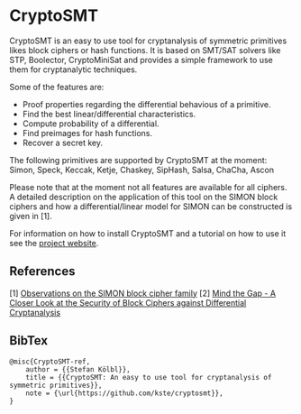 CryptoSMT
=========

CryptoSMT is an easy to use tool for cryptanalysis of symmetric primitives likes 
block ciphers or hash functions. It is based on SMT/SAT solvers like STP, Boolector, 
CryptoMiniSat and provides a simple framework to use them for cryptanalytic techniques.

Some of the features are:
* Proof properties regarding the differential behavious of a primitive.
* Find the best linear/differential characteristics.
* Compute probability of a differential.
* Find preimages for hash functions.
* Recover a secret key.

The following primitives are supported by CryptoSMT at the moment: Simon, Speck, Keccak,
Ketje, Chaskey, SipHash, Salsa, ChaCha, Ascon

Please note that at the moment not all features are available for all ciphers. A
detailed description on the application of this tool on the SIMON block ciphers and
how a differential/linear model for SIMON can be constructed is given in [1].

For information on how to install CryptoSMT and a tutorial on how to use it see 
the [project website](https://kste.dk/cryptosmt.html).

References
----------

[1] [Observations on the SIMON block cipher family](http://eprint.iacr.org/2015/145)
[2] [Mind the Gap - A Closer Look at the Security of Block Ciphers against Differential Cryptanalysis](https://eprint.iacr.org/2018/689)

BibTex
----------
```
@misc{CryptoSMT-ref,
    author = {{Stefan Kölbl}},
    title = {{CryptoSMT: An easy to use tool for cryptanalysis of symmetric primitives}},
    note = {\url{https://github.com/kste/cryptosmt}},
}
```
